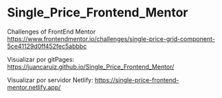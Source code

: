 # Single_Price_Frontend_Mentor

Challenges of FrontEnd Mentor
https://www.frontendmentor.io/challenges/single-price-grid-component-5ce41129d0ff452fec5abbbc


Visualizar por gitPages: https://juancaruiz.github.io/Single_Price_Frontend_Mentor/

Visualizar por servidor Netlify: https://single-price-frontend-mentor.netlify.app/

